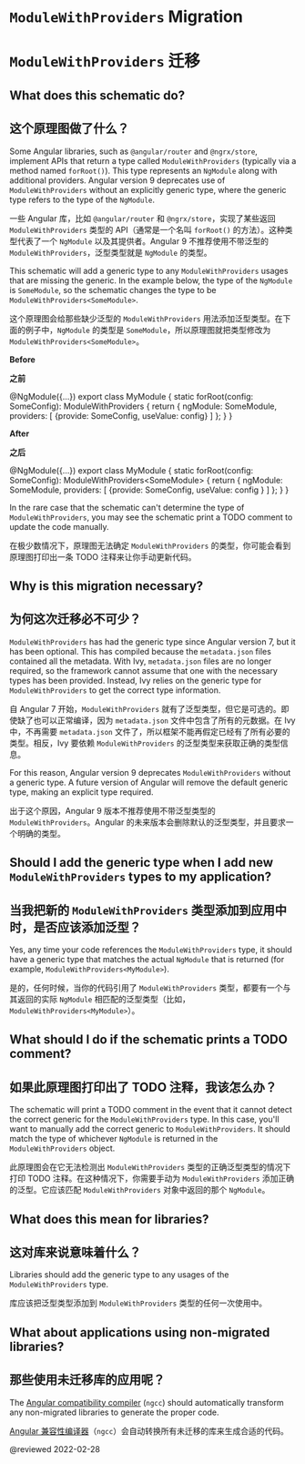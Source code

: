 # `ModuleWithProviders` Migration

# `ModuleWithProviders` 迁移

## What does this schematic do?

## 这个原理图做了什么？

Some Angular libraries, such as `@angular/router` and `@ngrx/store`, implement APIs that return a type called `ModuleWithProviders` (typically via a method named `forRoot()`).
This type represents an `NgModule` along with additional providers.
Angular version 9 deprecates use of `ModuleWithProviders` without an explicitly generic type, where the generic type refers to the type of the `NgModule`.

一些 Angular 库，比如 `@angular/router` 和 `@ngrx/store`，实现了某些返回 `ModuleWithProviders` 类型的 API（通常是一个名叫 `forRoot()` 的方法）。这种类型代表了一个 `NgModule` 以及其提供者。Angular 9 不推荐使用不带泛型的 `ModuleWithProviders`，泛型类型就是 `NgModule` 的类型。

This schematic will add a generic type to any `ModuleWithProviders` usages that are missing the generic.
In the example below, the type of the `NgModule` is `SomeModule`, so the schematic changes the type to be `ModuleWithProviders<SomeModule>`.

这个原理图会给那些缺少泛型的 `ModuleWithProviders` 用法添加泛型类型。在下面的例子中，`NgModule` 的类型是 `SomeModule`，所以原理图就把类型修改为 `ModuleWithProviders<SomeModule>`。

**Before**

**之前**

<code-example format="typescript" language="typescript">

&commat;NgModule({&hellip;})
export class MyModule {
  static forRoot(config: SomeConfig): ModuleWithProviders {
    return {
      ngModule: SomeModule,
      providers: [
        {provide: SomeConfig, useValue: config}
      ]
    };
  }
}

</code-example>

**After**

**之后**

<code-example format="typescript" language="typescript">

&commat;NgModule({&hellip;})
export class MyModule {
  static forRoot(config: SomeConfig): ModuleWithProviders&lt;SomeModule&gt; {
    return {
      ngModule: SomeModule,
      providers: [
        {provide: SomeConfig, useValue: config }
      ]
    };
  }
}

</code-example>

In the rare case that the schematic can't determine the type of `ModuleWithProviders`, you may see the schematic print a TODO comment to update the code manually.

在极少数情况下，原理图无法确定 `ModuleWithProviders` 的类型，你可能会看到原理图打印出一条 TODO 注释来让你手动更新代码。

## Why is this migration necessary?

## 为何这次迁移必不可少？

`ModuleWithProviders` has had the generic type since Angular version 7, but it has been optional.
This has compiled because the `metadata.json` files contained all the metadata.
With Ivy, `metadata.json` files are no longer required, so the framework cannot assume that one with the necessary types has been provided.
Instead, Ivy relies on the generic type for `ModuleWithProviders` to get the correct type information.

自 Angular 7 开始，`ModuleWithProviders` 就有了泛型类型，但它是可选的。即使缺了也可以正常编译，因为 `metadata.json` 文件中包含了所有的元数据。在 Ivy 中，不再需要 `metadata.json` 文件了，所以框架不能再假定已经有了所有必要的类型。相反，Ivy 要依赖 `ModuleWithProviders` 的泛型类型来获取正确的类型信息。

For this reason, Angular version 9 deprecates `ModuleWithProviders` without a generic type.
A future version of Angular will remove the default generic type, making an explicit type required.

出于这个原因，Angular 9 版本不推荐使用不带泛型类型的 `ModuleWithProviders`。Angular 的未来版本会删除默认的泛型类型，并且要求一个明确的类型。

## Should I add the generic type when I add new `ModuleWithProviders` types to my application?

## 当我把新的 `ModuleWithProviders` 类型添加到应用中时，是否应该添加泛型？

Yes, any time your code references the `ModuleWithProviders` type, it should have a generic type that matches the actual `NgModule` that is returned (for example, `ModuleWithProviders<MyModule>`).

是的，任何时候，当你的代码引用了 `ModuleWithProviders` 类型，都要有一个与其返回的实际 `NgModule` 相匹配的泛型类型（比如，`ModuleWithProviders<MyModule>`）。

## What should I do if the schematic prints a TODO comment?

## 如果此原理图打印出了 TODO 注释，我该怎么办？

The schematic will print a TODO comment in the event that it cannot detect the correct generic for the `ModuleWithProviders` type.
In this case, you'll want to manually add the correct generic to `ModuleWithProviders`.
It should match the type of whichever `NgModule` is returned in the `ModuleWithProviders` object.

此原理图会在它无法检测出 `ModuleWithProviders` 类型的正确泛型类型的情况下打印 TODO 注释。在这种情况下，你需要手动为 `ModuleWithProviders` 添加正确的泛型。它应该匹配 `ModuleWithProviders` 对象中返回的那个 `NgModule`。

## What does this mean for libraries?

## 这对库来说意味着什么？

Libraries should add the generic type to any usages of the `ModuleWithProviders` type.

库应该把泛型类型添加到 `ModuleWithProviders` 类型的任何一次使用中。

## What about applications using non-migrated libraries?

## 那些使用未迁移库的应用呢？

The [Angular compatibility compiler](guide/glossary#ngcc) (`ngcc`) should automatically transform any non-migrated libraries to generate the proper code.

[Angular 兼容性编译器](guide/glossary#ngcc)（`ngcc`）会自动转换所有未迁移的库来生成合适的代码。

<!-- links -->

<!-- external links -->

<!-- end links -->

@reviewed 2022-02-28